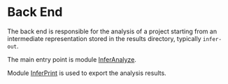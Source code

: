 # Back End

The back end is responsible for the analysis of a project starting from an intermediate representation stored in the results directory, typically `infer-out`.

The main entry point is module [InferAnalyze](InferAnalyze.re).

Module [InferPrint](InferPrint.re) is used to export the analysis results.
